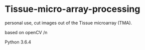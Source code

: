 # Tissue-micro-array-processing
personal use, cut images out of the Tissue microarray (TMA).

based on openCV /n

Python 3.6.4
